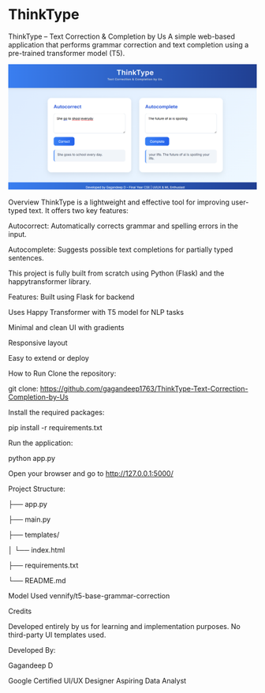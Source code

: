 # ThinkType
ThinkType – Text Correction & Completion by Us
A simple web-based application that performs grammar correction and text completion using a pre-trained transformer model (T5).

![ThinkType Screenshot](https://github.com/gagandeep1763/ThinkType-Text-Correction-Completion-by-Us/blob/main/image.png?raw=true)

Overview
ThinkType is a lightweight and effective tool for improving user-typed text. It offers two key features:

Autocorrect: Automatically corrects grammar and spelling errors in the input.

Autocomplete: Suggests possible text completions for partially typed sentences.

This project is fully built from scratch using Python (Flask) and the happytransformer library.

Features: 
Built using Flask for backend

Uses Happy Transformer with T5 model for NLP tasks

Minimal and clean UI with gradients

Responsive layout

Easy to extend or deploy

How to Run
Clone the repository:

git clone: https://github.com/gagandeep1763/ThinkType-Text-Correction-Completion-by-Us

Install the required packages:

pip install -r requirements.txt

Run the application:

python app.py

Open your browser and go to http://127.0.0.1:5000/

Project Structure: 

├── app.py

├── main.py

├── templates/

│   └── index.html

├── requirements.txt

└── README.md

Model Used
vennify/t5-base-grammar-correction

Credits

Developed entirely by us for learning and implementation purposes.
No third-party UI templates used.

Developed By: 

Gagandeep D

Google Certified UI/UX Designer
Aspiring Data Analyst
